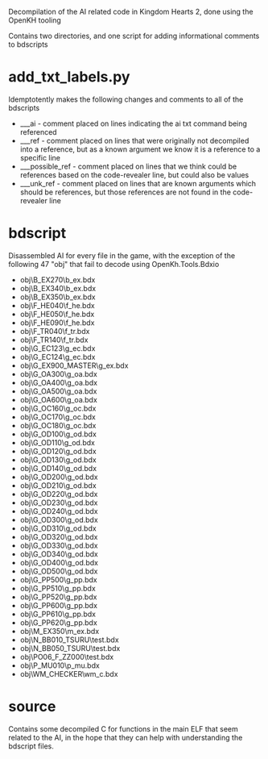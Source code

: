 Decompilation of the AI related code in Kingdom Hearts 2, done using the OpenKH tooling

Contains two directories, and one script for adding informational comments to bdscripts

# add_txt_labels.py

Idemptotently makes the following changes and comments to all of the bdscripts

- ___ai - comment placed on lines indicating the ai txt command being referenced
- ___ref - comment placed on lines that were originally not decompiled into a reference, but as a known argument we know it is a reference to a specific line
- ___possible_ref - comment placed on lines that we think could be references based on the code-revealer line, but could also be values
- ___unk_ref - comment placed on lines that are known arguments which should be references, but those references are not found in the code-revealer line

# bdscript

Disassembled AI for every file in the game, with the exception of the following 47 "obj" that fail to decode using OpenKh.Tools.Bdxio

- obj\B_EX270\b_ex.bdx
- obj\B_EX340\b_ex.bdx
- obj\B_EX350\b_ex.bdx
- obj\F_HE040\f_he.bdx
- obj\F_HE050\f_he.bdx
- obj\F_HE090\f_he.bdx
- obj\F_TR040\f_tr.bdx
- obj\F_TR140\f_tr.bdx
- obj\G_EC123\g_ec.bdx
- obj\G_EC124\g_ec.bdx
- obj\G_EX900_MASTER\g_ex.bdx
- obj\G_OA300\g_oa.bdx
- obj\G_OA400\g_oa.bdx
- obj\G_OA500\g_oa.bdx
- obj\G_OA600\g_oa.bdx
- obj\G_OC160\g_oc.bdx
- obj\G_OC170\g_oc.bdx
- obj\G_OC180\g_oc.bdx
- obj\G_OD100\g_od.bdx
- obj\G_OD110\g_od.bdx
- obj\G_OD120\g_od.bdx
- obj\G_OD130\g_od.bdx
- obj\G_OD140\g_od.bdx
- obj\G_OD200\g_od.bdx
- obj\G_OD210\g_od.bdx
- obj\G_OD220\g_od.bdx
- obj\G_OD230\g_od.bdx
- obj\G_OD240\g_od.bdx
- obj\G_OD300\g_od.bdx
- obj\G_OD310\g_od.bdx
- obj\G_OD320\g_od.bdx
- obj\G_OD330\g_od.bdx
- obj\G_OD340\g_od.bdx
- obj\G_OD400\g_od.bdx
- obj\G_OD500\g_od.bdx
- obj\G_PP500\g_pp.bdx
- obj\G_PP510\g_pp.bdx
- obj\G_PP520\g_pp.bdx
- obj\G_PP600\g_pp.bdx
- obj\G_PP610\g_pp.bdx
- obj\G_PP620\g_pp.bdx
- obj\M_EX350\m_ex.bdx
- obj\N_BB010_TSURU\test.bdx
- obj\N_BB050_TSURU\test.bdx
- obj\PO06_F_ZZ000\test.bdx
- obj\P_MU010\p_mu.bdx
- obj\WM_CHECKER\wm_c.bdx

# source

Contains some decompiled C for functions in the main ELF that seem related to the AI, in the hope that they can help with understanding the bdscript files.
